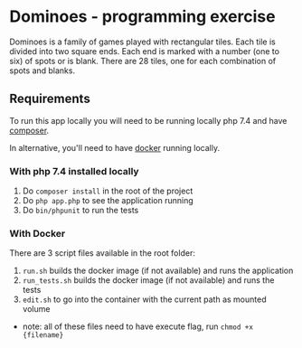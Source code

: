 # Dominoes - programming exercise

Dominoes is a family of games played with rectangular tiles. Each tile is divided into two square ends.
Each end is marked with a number (one to six) of spots or is blank. There are 28 tiles,
one for each combination of spots and blanks.

## Requirements

To run this app locally you will need to be running locally php 7.4 and have 
[composer](https://getcomposer.org/doc/00-intro.md).
 
In alternative, you'll need to have [docker](https://docs.docker.com/v17.09/engine/installation/) running locally.

### With php 7.4 installed locally

1. Do `composer install` in the root of the project
2. Do `php app.php` to see the application running
3. Do `bin/phpunit` to run the tests

### With Docker

There are 3 script files available in the root folder:
1. `run.sh` builds the docker image (if not available) and runs the application
2. `run_tests.sh` builds the docker image (if not available) and runs the tests
3. `edit.sh` to go into the container with the current path as mounted volume

* note: all of these files need to have execute flag, run `chmod +x {filename}`
